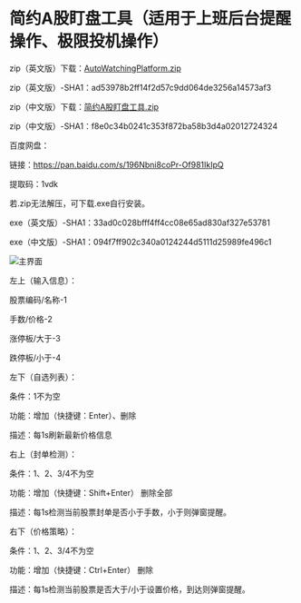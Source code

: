 # 简约A股盯盘工具（适用于上班后台提醒操作、极限投机操作）

zip（英文版）下载：[AutoWatchingPlatform.zip](https://github.com/690688037/AutoWatchingPlatform/files/8622390/AutoWatchingPlatform.zip)

zip（英文版）-SHA1：ad53978b2ff14f2d57c9dd064de3256a14573af3

zip（中文版）下载：[简约A股盯盘工具.zip](https://github.com/690688037/AutoWatchingPlatform/files/8622392/A.zip)

zip（中文版）-SHA1：f8e0c34b0241c353f872ba58b3d4a02012724324

百度网盘：

链接：https://pan.baidu.com/s/196Nbni8coPr-Of981IkIpQ 

提取码：1vdk

若.zip无法解压，可下载.exe自行安装。

exe（英文版）-SHA1：33ad0c028bfff4ff4cc08e65ad830af327e53781

exe（中文版）-SHA1：094f7ff902c340a0124244d5111d25989fe496c1


![主界面](https://user-images.githubusercontent.com/37139897/166705464-c5d3670d-07d4-427a-95a8-edc9a055160d.png)


左上（输入信息）：

股票编码/名称-1

手数/价格-2

涨停板/大于-3

跌停板/小于-4


左下（自选列表）：

条件：1不为空

功能：增加（快捷键：Enter）、删除

描述：每1s刷新最新价格信息


右上（封单检测）：

条件：1、2、3/4不为空

功能：增加（快捷键：Shift+Enter） 删除全部

描述：每1s检测当前股票封单是否小于手数，小于则弹窗提醒。


右下（价格策略）：

条件：1、2、3/4不为空

功能：增加（快捷键：Ctrl+Enter） 删除

描述：每1s检测当前股票是否大于/小于设置价格，到达则弹窗提醒。
